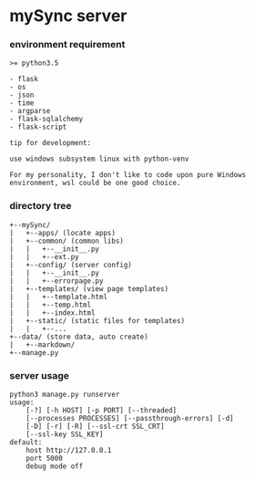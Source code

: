 # mySync server

### environment requirement

    >= python3.5

    - flask
    - os
    - json
    - time
    - argparse
    - flask-sqlalchemy
    - flask-script

    tip for development:

    use windows subsystem linux with python-venv

    For my personality, I don't like to code upon pure Windows environment, wsl could be one good choice.

### directory tree

    +--mySync/
    |   +--apps/ (locate apps)
    |   +--common/ (common libs)
    |   |   +--__init__.py
    |   |   +--ext.py
    |   +--config/ (server config)
    |   |   +--__init__.py
    |   |   +--errorpage.py
    |   +--templates/ (view page templates)
    |   |   +--template.html
    |   |   +--temp.html
    |   |   +--index.html
    |   +--static/ (static files for templates)
    |   |   +--...
    +--data/ (store data, auto create)
    |   +--markdown/
    +--manage.py

### server usage

    python3 manage.py runserver
    usage: 
        [-?] [-h HOST] [-p PORT] [--threaded]
        [--processes PROCESSES] [--passthrough-errors] [-d]
        [-D] [-r] [-R] [--ssl-crt SSL_CRT]
        [--ssl-key SSL_KEY]
    default:
        host http://127.0.0.1
        port 5000
        debug mode off
    
